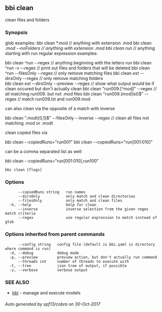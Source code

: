 ## bbi clean

clean files and folders

### Synopsis



glob examples:
bbi clean *.mod // anything with extension .mod
bbi clean *.mod --noFolders // anything with extension .mod
bbi clean run* // anything starting with run
regular expression examples:

bbi clean ^run --regex // anything beginning with the letters run
bbi clean ^run -v --regex // print out files and folders that will be deleted 
bbi clean ^run --filesOnly --regex // only remove matching files 
bbi clean _est_ --dirsOnly --regex // only remove matching folders  
bbi clean _est_ --dirsOnly --preview --regex // show what output would be if clean occured but don't actually clean 
bbi clean "run009.[^mod]" --regex // all matching run009.<ext> but not .mod files
bbi clean "run009.(mod|lst)$" --regex // match run009.lst and run009.mod

can also clean via the opposite of a match with inverse

bbi clean ".modt{0,1}$" --filesOnly --inverse --regex // clean all files not matching .mod or .modt

clean copied files via

bbi clean --copiedRuns="run001"
bbi clean --copiedRuns="run[001:010]"

can be a comma separated list as well

bbi clean --copiedRuns="run[001:010],run100"
 

```
bbi clean [flags]
```

### Options

```
      --copiedRuns string   run names
      --dirsOnly            only match and clean directories
      --filesOnly           only match and clean files
  -h, --help                help for clean
      --inverse             inverse selection from the given regex match criteria
      --regex               use regular expression to match instead of glob
```

### Options inherited from parent commands

```
      --config string   config file (default is bbi.yaml is directory where command is run)
  -d, --debug           debug mode
  -p, --preview         preview action, but don't actually run command
      --threads int     number of threads to execute with
  -t, --tree            json tree of output, if possible
  -v, --verbose         verbose output
```

### SEE ALSO
* [bbi](bbi.md)	 - manage and execute models

###### Auto generated by spf13/cobra on 30-Oct-2017
